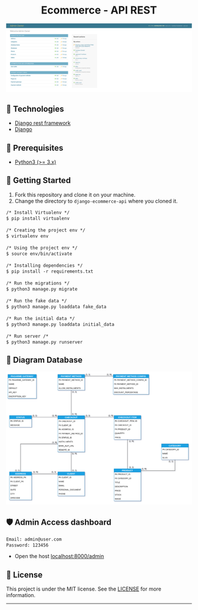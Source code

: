 <h1 align="center">Ecommerce - API REST</h1>

<div align="center">
  <img alt="dashboard" src="./screens/dashboard.png" />
</div>

## :rocket: Technologies

* [Django rest framework](https://www.django-rest-framework.org/)
* [Django](https://www.djangoproject.com/)

## :electric_plug: Prerequisites

- [Python3 (>= 3.x)](https://www.python.org/downloads/)

## :closed_lock_with_key: Getting Started

1. Fork this repository and clone it on your machine.
2. Change the directory to `django-ecommerce-api` where you cloned it.

```shell
/* Install Virtualenv */
$ pip install virtualenv

/* Creating the project env */
$ virtualenv env

/* Using the project env */
$ source env/bin/activate

/* Installing dependencies */
$ pip install -r requirements.txt

/* Run the migrations */
$ python3 manage.py migrate

/* Run the fake data */
$ python3 manage.py loaddata fake_data

/* Run the initial data */
$ python3 manage.py loaddata initial_data

/* Run server /*
$ python3 manage.py runserver
```

## :telescope: Diagram Database

<p align="center">
  <img alt="diagram" src="./screens/diagram.png" />
</p>

## :shield: Admin Access dashboard

```
Email: admin@user.com
Password: 123456
```
  * Open the host [localhost:8000/admin](http://localhost:8000/admin) 

## :memo: License
This project is under the MIT license. See the [LICENSE](LICENSE.md) for more information.

---
